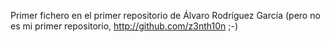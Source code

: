 Primer fichero en el primer repositorio de Álvaro Rodríguez García 
(pero no es mi primer repositorio, http://github.com/z3nth10n ;-)
